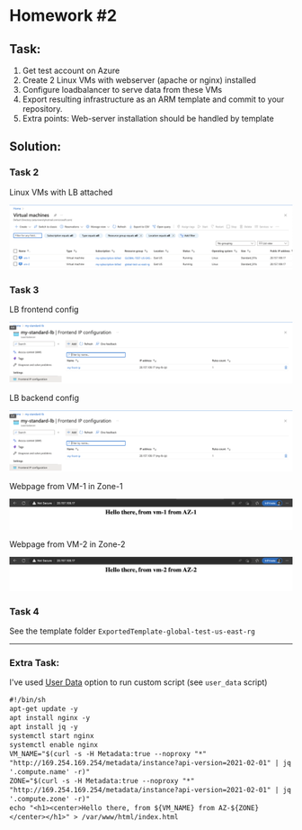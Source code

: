 # Homework #2

## Task:
1. Get test account on Azure
2. Create 2 Linux VMs with webserver (apache or nginx) installed
3. Configure loadbalancer to serve data from these VMs
4. Export resulting infrastructure as an ARM template and commit to your repository.
5. Extra points: Web-server installation should be handled by template

## Solution:

### Task 2

Linux VMs with LB attached

![VMs](./VMs_with_lb.png)

### Task 3

LB frontend config

![AZ-frontend-config](./az-lb_frontend.png)

LB backend config

![AZ-backend-config](./az-lb_frontend.png)

Webpage from VM-1 in Zone-1

![web-server-1-zone-1](./web-page_server_1.png)

Webpage from VM-2 in Zone-2

![web-server-2-zone-2](./web-page_server_2.png)

### Task 4

See the template folder `ExportedTemplate-global-test-us-east-rg`

***
### Extra Task:

I've used [User Data](https://learn.microsoft.com/en-us/azure/virtual-machines/user-data) option to run custom script (see `user_data` script)
```
#!/bin/sh
apt-get update -y
apt install nginx -y
apt install jq -y
systemctl start nginx
systemctl enable nginx
VM_NAME="$(curl -s -H Metadata:true --noproxy "*" "http://169.254.169.254/metadata/instance?api-version=2021-02-01" | jq '.compute.name' -r)"
ZONE="$(curl -s -H Metadata:true --noproxy "*" "http://169.254.169.254/metadata/instance?api-version=2021-02-01" | jq '.compute.zone' -r)"
echo "<h1><center>Hello there, from ${VM_NAME} from AZ-${ZONE}</center></h1>" > /var/www/html/index.html
```
